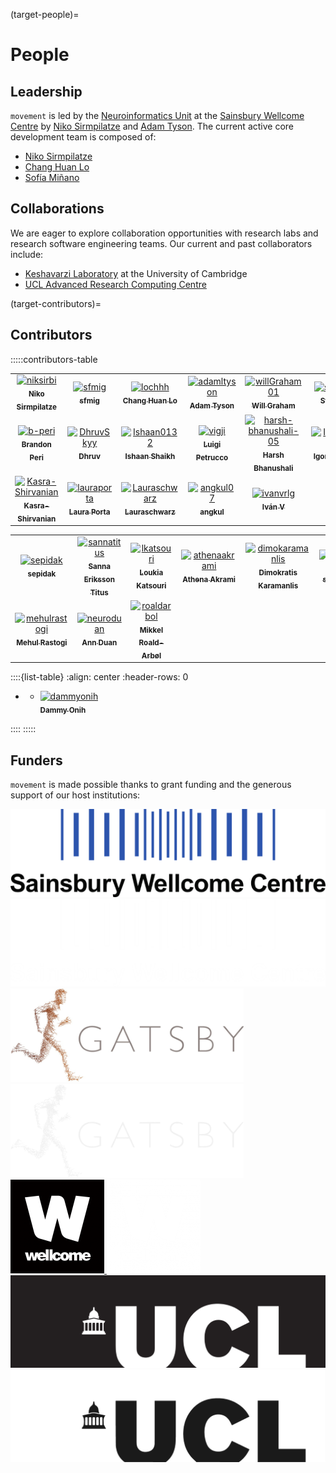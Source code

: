 (target-people)=
# People

## Leadership
`movement` is led by the [Neuroinformatics Unit](https://neuroinformatics.dev/) at the
[Sainsbury Wellcome Centre](https://www.sainsburywellcome.org/web/) by [Niko Sirmpilatze](https://github.com/niksirbi) and
[Adam Tyson](https://github.com/adamltyson).
The current active core development team is composed of:
- [Niko Sirmpilatze](https://github.com/niksirbi)
- [Chang Huan Lo](https://github.com/lochhh)
- [Sofía Miñano](https://github.com/sfmig)

## Collaborations
We are eager to explore collaboration opportunities with research labs and research software engineering teams.
Our current and past collaborators include:
- [Keshavarzi Laboratory](https://www.keshavarzilab.com/) at the University of Cambridge
- [UCL Advanced Research Computing Centre](https://www.ucl.ac.uk/advanced-research-computing/advanced-research-computing-centre)

(target-contributors)=
## Contributors
:::::contributors-table
<!-- ======================= AUTO: REPOSITORY CONTRIBUTORS =======================
This section contains contributors who have committed to the movement repository.
This is automatically updated via GitHub Actions and should not be modified.
=============================================================================== -->
<!-- readme: contributors -start -->
<table>
	<tbody>
		<tr>
            <td align="center">
                <a href="https://github.com/niksirbi">
                    <img src="https://avatars.githubusercontent.com/u/20923448?v=4" width="100;" alt="niksirbi"/>
                    <br />
                    <sub><b>Niko Sirmpilatze</b></sub>
                </a>
            </td>
            <td align="center">
                <a href="https://github.com/sfmig">
                    <img src="https://avatars.githubusercontent.com/u/33267254?v=4" width="100;" alt="sfmig"/>
                    <br />
                    <sub><b>sfmig</b></sub>
                </a>
            </td>
            <td align="center">
                <a href="https://github.com/lochhh">
                    <img src="https://avatars.githubusercontent.com/u/14955489?v=4" width="100;" alt="lochhh"/>
                    <br />
                    <sub><b>Chang Huan Lo</b></sub>
                </a>
            </td>
            <td align="center">
                <a href="https://github.com/adamltyson">
                    <img src="https://avatars.githubusercontent.com/u/13147259?v=4" width="100;" alt="adamltyson"/>
                    <br />
                    <sub><b>Adam Tyson</b></sub>
                </a>
            </td>
            <td align="center">
                <a href="https://github.com/willGraham01">
                    <img src="https://avatars.githubusercontent.com/u/32364977?v=4" width="100;" alt="willGraham01"/>
                    <br />
                    <sub><b>Will Graham</b></sub>
                </a>
            </td>
            <td align="center">
                <a href="https://github.com/stellaprins">
                    <img src="https://avatars.githubusercontent.com/u/30465823?v=4" width="100;" alt="stellaprins"/>
                    <br />
                    <sub><b>Stella Prins</b></sub>
                </a>
            </td>
		</tr>
		<tr>
            <td align="center">
                <a href="https://github.com/b-peri">
                    <img src="https://avatars.githubusercontent.com/u/77279592?v=4" width="100;" alt="b-peri"/>
                    <br />
                    <sub><b>Brandon Peri</b></sub>
                </a>
            </td>
            <td align="center">
                <a href="https://github.com/DhruvSkyy">
                    <img src="https://avatars.githubusercontent.com/u/49231411?v=4" width="100;" alt="DhruvSkyy"/>
                    <br />
                    <sub><b>Dhruv</b></sub>
                </a>
            </td>
            <td align="center">
                <a href="https://github.com/Ishaan0132">
                    <img src="https://avatars.githubusercontent.com/u/35690029?v=4" width="100;" alt="Ishaan0132"/>
                    <br />
                    <sub><b>Ishaan Shaikh</b></sub>
                </a>
            </td>
            <td align="center">
                <a href="https://github.com/vigji">
                    <img src="https://avatars.githubusercontent.com/u/10400212?v=4" width="100;" alt="vigji"/>
                    <br />
                    <sub><b>Luigi Petrucco</b></sub>
                </a>
            </td>
            <td align="center">
                <a href="https://github.com/harsh-bhanushali-05">
                    <img src="https://avatars.githubusercontent.com/u/109029538?v=4" width="100;" alt="harsh-bhanushali-05"/>
                    <br />
                    <sub><b>Harsh Bhanushali </b></sub>
                </a>
            </td>
            <td align="center">
                <a href="https://github.com/IgorTatarnikov">
                    <img src="https://avatars.githubusercontent.com/u/61896994?v=4" width="100;" alt="IgorTatarnikov"/>
                    <br />
                    <sub><b>Igor Tatarnikov</b></sub>
                </a>
            </td>
		</tr>
		<tr>
            <td align="center">
                <a href="https://github.com/Kasra-Shirvanian">
                    <img src="https://avatars.githubusercontent.com/u/164632798?v=4" width="100;" alt="Kasra-Shirvanian"/>
                    <br />
                    <sub><b>Kasra-Shirvanian</b></sub>
                </a>
            </td>
            <td align="center">
                <a href="https://github.com/lauraporta">
                    <img src="https://avatars.githubusercontent.com/u/29216006?v=4" width="100;" alt="lauraporta"/>
                    <br />
                    <sub><b>Laura Porta</b></sub>
                </a>
            </td>
            <td align="center">
                <a href="https://github.com/Lauraschwarz">
                    <img src="https://avatars.githubusercontent.com/u/104347948?v=4" width="100;" alt="Lauraschwarz"/>
                    <br />
                    <sub><b>Lauraschwarz</b></sub>
                </a>
            </td>
            <td align="center">
                <a href="https://github.com/angkul07">
                    <img src="https://avatars.githubusercontent.com/u/129066458?v=4" width="100;" alt="angkul07"/>
                    <br />
                    <sub><b>angkul</b></sub>
                </a>
            </td>
            <td align="center">
                <a href="https://github.com/ivanvrlg">
                    <img src="https://avatars.githubusercontent.com/u/131998802?v=4" width="100;" alt="ivanvrlg"/>
                    <br />
                    <sub><b>Iván V</b></sub>
                </a>
            </td>
		</tr>
	<tbody>
</table>
<!-- readme: contributors -end -->

<!-- ===================== MANUAL: OTHER GITHUB CONTRIBUTORS =====================
This section contains other manually added contributors (on GitHub) who have not
contributed to the movement repository, but have contributed in other ways (e.g. by
providing sample data, or by actively participating in discussions).
=============================================================================== -->
<!-- readme: Sepidak,sannatitus,lkatsouri,athenaakrami,dimokaramanlis,shailajaAkella,mehulrastogi,NeuroDuan,roaldarbol,Mahi7828,ShigrafS -start -->
<table>
	<tbody>
		<tr>
            <td align="center">
                <a href="https://github.com/sepidak">
                    <img src="https://avatars.githubusercontent.com/u/28627358?v=4" width="100;" alt="sepidak"/>
                    <br />
                    <sub><b>sepidak</b></sub>
                </a>
            </td>
            <td align="center">
                <a href="https://github.com/sannatitus">
                    <img src="https://avatars.githubusercontent.com/u/100142813?v=4" width="100;" alt="sannatitus"/>
                    <br />
                    <sub><b>Sanna Eriksson Titus</b></sub>
                </a>
            </td>
            <td align="center">
                <a href="https://github.com/lkatsouri">
                    <img src="https://avatars.githubusercontent.com/u/36635672?v=4" width="100;" alt="lkatsouri"/>
                    <br />
                    <sub><b>Loukia Katsouri</b></sub>
                </a>
            </td>
            <td align="center">
                <a href="https://github.com/athenaakrami">
                    <img src="https://avatars.githubusercontent.com/u/25442928?v=4" width="100;" alt="athenaakrami"/>
                    <br />
                    <sub><b>Athena Akrami</b></sub>
                </a>
            </td>
            <td align="center">
                <a href="https://github.com/dimokaramanlis">
                    <img src="https://avatars.githubusercontent.com/u/1114242?v=4" width="100;" alt="dimokaramanlis"/>
                    <br />
                    <sub><b>Dimokratis Karamanlis</b></sub>
                </a>
            </td>
            <td align="center">
                <a href="https://github.com/shailajaakella">
                    <img src="https://avatars.githubusercontent.com/u/68871896?v=4" width="100;" alt="shailajaakella"/>
                    <br />
                    <sub><b>shailajaakella</b></sub>
                </a>
            </td>
		</tr>
		<tr>
            <td align="center">
                <a href="https://github.com/mehulrastogi">
                    <img src="https://avatars.githubusercontent.com/u/22076299?v=4" width="100;" alt="mehulrastogi"/>
                    <br />
                    <sub><b>Mehul Rastogi</b></sub>
                </a>
            </td>
            <td align="center">
                <a href="https://github.com/neuroduan">
                    <img src="https://avatars.githubusercontent.com/u/32085285?v=4" width="100;" alt="neuroduan"/>
                    <br />
                    <sub><b>Ann Duan</b></sub>
                </a>
            </td>
            <td align="center">
                <a href="https://github.com/roaldarbol">
                    <img src="https://avatars.githubusercontent.com/u/25629697?v=4" width="100;" alt="roaldarbol"/>
                    <br />
                    <sub><b>Mikkel Roald-Arbøl</b></sub>
                </a>
            </td>
		</tr>
	<tbody>
</table>
<!-- readme: Sepidak,sannatitus,lkatsouri,athenaakrami,dimokaramanlis,shailajaAkella,mehulrastogi,NeuroDuan,roaldarbol,Mahi7828,ShigrafS -end -->

<!-- =================== MANUAL: OTHER NON-GITHUB CONTRIBUTORS ===================
This section contains other manually added contributors (not on GitHub) who have not
contributed to the movement repository, but have contributed in other ways (e.g. by
providing sample data, or by actively participating in discussions).
=============================================================================== -->
::::{list-table}
:align: center
:header-rows: 0

*   - [![dammyonih](https://www.sainsburywellcome.org/web/sites/default/files/styles/thumbnail_scale_and_crop/public/2018-12/dammy.jpg) <br /> <sub><b>Dammy Onih</b></sub>](https://www.sainsburywellcome.org/web/people/dammy-onih)

::::
:::::

## Funders
`movement` is made possible thanks to grant funding and the generous support of our host institutions:

<div class="things-in-a-row">
    <a href="https://www.sainsburywellcome.org/" target="_blank">
        <img src="../_static/light-logo-swc.png" alt="Sponsors" class="only-light img-sponsor-large"/>
        <img src="../_static/dark-logo-swc.png" alt="Sponsors" class="only-dark img-sponsor-large"/>
    </a>
    <a href="https://www.ucl.ac.uk/gatsby/gatsby-computational-neuroscience-unit" target="_blank">
        <img src="../_static/light-logo-gatsby.png" alt="Sponsors" class="only-light img-sponsor-large"/>
        <img src="../_static/dark-logo-gatsby.png" alt="Sponsors" class="only-dark img-sponsor-large"/>
    </a>
    <a href="https://wellcome.org" target="_blank">
        <img src="../_static/light-wellcome-logo.png" alt="Sponsors" class="only-light img-sponsor-large"/>
        <img src="../_static/dark-wellcome-logo.png" alt="Sponsors" class="only-dark img-sponsor-large"/>
    </a>
    <a href="https://www.ucl.ac.uk/" target="_blank">
        <img src="../_static/light-logo-ucl.png" alt="Sponsors" class="only-light img-sponsor-large"/>
        <img src="../_static/dark-logo-ucl.png" alt="Sponsors" class="only-dark img-sponsor-large"/>
    </a>
</div>
